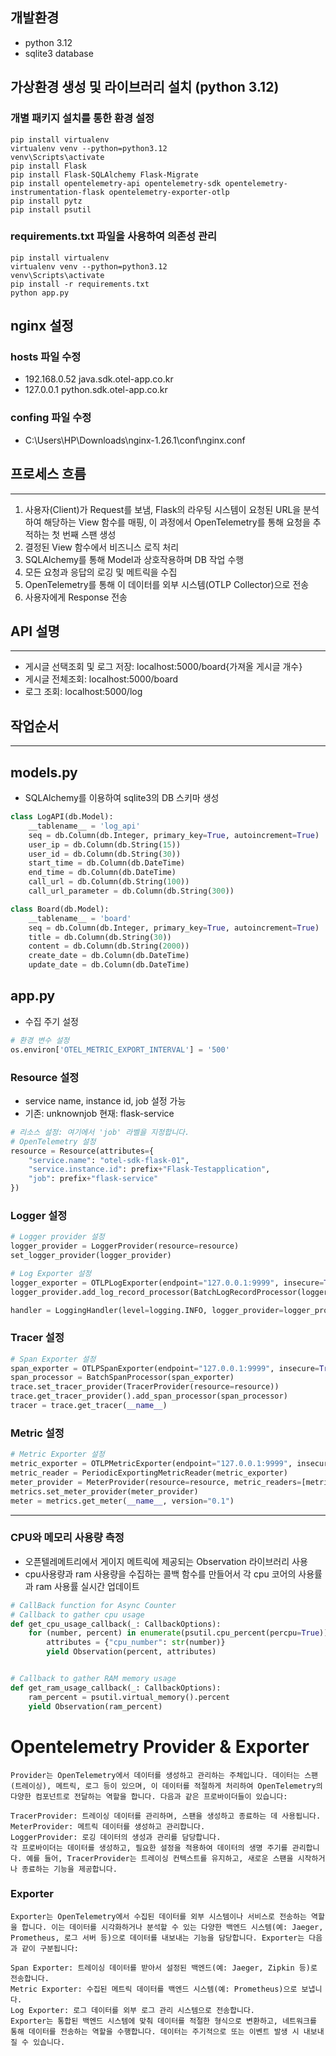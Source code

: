 ## 개발환경
- python 3.12
- sqlite3 database

## 가상환경 생성 및 라이브러리 설치 (python 3.12)
### 개별 패키지 설치를 통한 환경 설정
```
pip install virtualenv
virtualenv venv --python=python3.12
venv\Scripts\activate
pip install Flask
pip install Flask-SQLAlchemy Flask-Migrate
pip install opentelemetry-api opentelemetry-sdk opentelemetry-instrumentation-flask opentelemetry-exporter-otlp
pip install pytz
pip install psutil
```
### requirements.txt 파일을 사용하여 의존성 관리
```
pip install virtualenv
virtualenv venv --python=python3.12
venv\Scripts\activate
pip install -r requirements.txt
python app.py
```

## nginx 설정
### hosts 파일 수정
- 192.168.0.52 java.sdk.otel-app.co.kr
- 127.0.0.1 python.sdk.otel-app.co.kr

### confing 파일 수정
- C:\Users\HP\Downloads\nginx-1.26.1\conf\nginx.conf

## 프로세스 흐름

---
1. 사용자(Client)가 Request를 보냄, Flask의 라우팅 시스템이 요청된 URL을 분석하여 해당하는 View 함수를 매핑, 이 과정에서 OpenTelemetry를 통해 요청을 추적하는 첫 번째 스팬 생성
2. 결정된 View 함수에서 비즈니스 로직 처리
3. SQLAlchemy를 통해 Model과 상호작용하며 DB 작업 수행
4. 모든 요청과 응답의 로깅 및 메트릭을 수집
5. OpenTelemetry를 통해 이 데이터를 외부 시스템(OTLP Collector)으로 전송
6. 사용자에게 Response 전송

## API 설명

---
- 게시글 선택조회 및 로그 저장: localhost:5000/board{가져올 게시글 개수} 
- 게시글 전체조회: localhost:5000/board
- 로그 조회: localhost:5000/log

## 작업순서

---

## models.py
* SQLAlchemy를 이용하여 sqlite3의 DB 스키마 생성
``` python
class LogAPI(db.Model):
    __tablename__ = 'log_api'
    seq = db.Column(db.Integer, primary_key=True, autoincrement=True)
    user_ip = db.Column(db.String(15))
    user_id = db.Column(db.String(30))
    start_time = db.Column(db.DateTime)
    end_time = db.Column(db.DateTime)
    call_url = db.Column(db.String(100))
    call_url_parameter = db.Column(db.String(300))

class Board(db.Model):
    __tablename__ = 'board'
    seq = db.Column(db.Integer, primary_key=True, autoincrement=True)
    title = db.Column(db.String(30))
    content = db.Column(db.String(2000))
    create_date = db.Column(db.DateTime)
    update_date = db.Column(db.DateTime)

```
## app.py
- 수집 주기 설정
``` python
# 환경 변수 설정
os.environ['OTEL_METRIC_EXPORT_INTERVAL'] = '500'
```

### Resource 설정
  - service name, instance id, job 설정 가능 
  - 기존: unknownjob 현재: flask-service
``` python
# 리소스 설정: 여기에서 'job' 라벨을 지정합니다.
# OpenTelemetry 설정
resource = Resource(attributes={
    "service.name": "otel-sdk-flask-01",
    "service.instance.id": prefix+"Flask-Testapplication",
    "job": prefix+"flask-service"
})
```

### Logger 설정
``` python
# Logger provider 설정
logger_provider = LoggerProvider(resource=resource)
set_logger_provider(logger_provider)

# Log Exporter 설정
logger_exporter = OTLPLogExporter(endpoint="127.0.0.1:9999", insecure=True)
logger_provider.add_log_record_processor(BatchLogRecordProcessor(logger_exporter))

handler = LoggingHandler(level=logging.INFO, logger_provider=logger_provider)
```

### Tracer 설정
``` python
# Span Exporter 설정
span_exporter = OTLPSpanExporter(endpoint="127.0.0.1:9999", insecure=True)
span_processor = BatchSpanProcessor(span_exporter)
trace.set_tracer_provider(TracerProvider(resource=resource))
trace.get_tracer_provider().add_span_processor(span_processor)
tracer = trace.get_tracer(__name__)

```
### Metric 설정
``` python
# Metric Exporter 설정
metric_exporter = OTLPMetricExporter(endpoint="127.0.0.1:9999", insecure=True)
metric_reader = PeriodicExportingMetricReader(metric_exporter)
meter_provider = MeterProvider(resource=resource, metric_readers=[metric_reader])
metrics.set_meter_provider(meter_provider)
meter = metrics.get_meter(__name__, version="0.1")
```
---

### CPU와 메모리 사용량 측정
* 오픈텔레메트리에서 게이지 메트릭에 제공되는 Observation 라이브러리 사용
* cpu사용량과 ram 사용량을 수집하는 콜백 함수를 만들어서 각 cpu 코어의 사용률과 ram 사용률 실시간 업데이트
``` python
# CallBack function for Async Counter
# Callback to gather cpu usage
def get_cpu_usage_callback(_: CallbackOptions):
    for (number, percent) in enumerate(psutil.cpu_percent(percpu=True)):
        attributes = {"cpu_number": str(number)}
        yield Observation(percent, attributes)


# Callback to gather RAM memory usage
def get_ram_usage_callback(_: CallbackOptions):
    ram_percent = psutil.virtual_memory().percent
    yield Observation(ram_percent)
```

# Opentelemetry Provider & Exporter
```
Provider는 OpenTelemetry에서 데이터를 생성하고 관리하는 주체입니다. 데이터는 스팬(트레이싱), 메트릭, 로그 등이 있으며, 이 데이터를 적절하게 처리하여 OpenTelemetry의 다양한 컴포넌트로 전달하는 역할을 합니다. 다음과 같은 프로바이더들이 있습니다:

TracerProvider: 트레이싱 데이터를 관리하며, 스팬을 생성하고 종료하는 데 사용됩니다.
MeterProvider: 메트릭 데이터를 생성하고 관리합니다.
LoggerProvider: 로깅 데이터의 생성과 관리를 담당합니다.
각 프로바이더는 데이터를 생성하고, 필요한 설정을 적용하여 데이터의 생명 주기를 관리합니다. 예를 들어, TracerProvider는 트레이싱 컨텍스트를 유지하고, 새로운 스팬을 시작하거나 종료하는 기능을 제공합니다.
```
### Exporter
```
Exporter는 OpenTelemetry에서 수집된 데이터를 외부 시스템이나 서비스로 전송하는 역할을 합니다. 이는 데이터를 시각화하거나 분석할 수 있는 다양한 백엔드 시스템(예: Jaeger, Prometheus, 로그 서버 등)으로 데이터를 내보내는 기능을 담당합니다. Exporter는 다음과 같이 구분됩니다:

Span Exporter: 트레이싱 데이터를 받아서 설정된 백엔드(예: Jaeger, Zipkin 등)로 전송합니다.
Metric Exporter: 수집된 메트릭 데이터를 백엔드 시스템(예: Prometheus)으로 보냅니다.
Log Exporter: 로그 데이터를 외부 로그 관리 시스템으로 전송합니다.
Exporter는 통합된 백엔드 시스템에 맞춰 데이터를 적절한 형식으로 변환하고, 네트워크를 통해 데이터를 전송하는 역할을 수행합니다. 데이터는 주기적으로 또는 이벤트 발생 시 내보내질 수 있습니다.
```